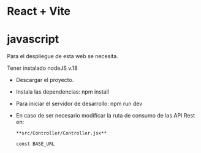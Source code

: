 # React + Vite 
# javascript

Para el despliegue de esta web se necesita.

Tener instalado nodeJS v.18

- Descargar el proyecto.
  
- Instala las dependencias:
      npm install
  
- Para iniciar el servidor de desarrollo:
      npm run dev
  
- En caso de ser necesario modificar la ruta de consumo de las API Rest en:

      **src/Controller/Controller.jsx**

      const BASE_URL
         

